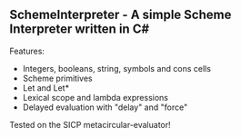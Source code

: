 SchemeInterpreter - A simple Scheme Interpreter written in C#
------------------------------------------------------------


Features:

+ Integers, booleans, string, symbols and cons cells
+ Scheme primitives
+ Let and Let*
+ Lexical scope and lambda expressions
+ Delayed evaluation with "delay" and "force"


Tested on the SICP metacircular-evaluator!
